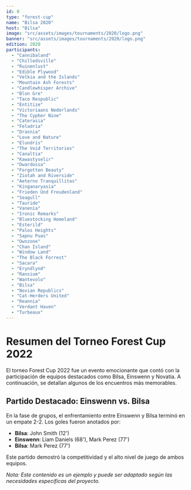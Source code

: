 ```yaml
---
id: 0
type: "forest-cup"
name: "Bilsa 2020"
host: "Bilsa"
image: "src/assets/images/tournaments/2020/logo.png"
banner: "src/assets/images/tournaments/2020/logo.png"
edition: 2020
participants:
  - "Cannibaland"
  - "Chilledsville"
  - "Ruinenlust"
  - "Edible Plywood"
  - "Velkia and the Islands"
  - "Mountain Ash Forests"
  - "Candlewhisper Archive"
  - "Blon Gre"
  - "Taco Respublic"
  - "Entitize"
  - "Victoriaans Nederlands"
  - "The Cypher Nine"
  - "Caterasia"
  - "Feladria"
  - "Drasnia"
  - "Love and Nature"
  - "Elundris"
  - "The Void Territories"
  - "Canaltia"
  - "Kawastyselir"
  - "Dwardossa"
  - "Forgotten Beauty"
  - "Ziotah and Riverside"
  - "Aeterno Tranquillitas"
  - "Kinganaryasia"
  - "Frieden Und Freudenland"
  - "Seagull"
  - "Tauride"
  - "Vanenia"
  - "Ironic Remarks"
  - "Bluestocking Homeland"
  - "Esterild"
  - "Palos Heights"
  - "Sapnu Puas"
  - "Ownzone"
  - "Chan Island"
  - "Window Land"
  - "The Black Forrest"
  - "Sacara"
  - "Eryndlynd"
  - "Ransium"
  - "Wantevolo"
  - "Bilsa"
  - "Novian Republics"
  - "Cat-Herders United"
  - "Reannia"
  - "Verdant Haven"
  - "Turbeaux"
---
```


# Resumen del Torneo Forest Cup 2022

El torneo Forest Cup 2022 fue un evento emocionante que contó con la participación de equipos destacados como Bilsa, Einswenn y Novatia. A continuación, se detallan algunos de los encuentros más memorables.

## Partido Destacado: Einswenn vs. Bilsa

En la fase de grupos, el enfrentamiento entre Einswenn y Bilsa terminó en un empate 2-2. Los goles fueron anotados por:

- **Bilsa**: John Smith (12')
- **Einswenn**: Liam Daniels (68'), Mark Perez (77')
- **Bilsa**: Mark Perez (77')

Este partido demostró la competitividad y el alto nivel de juego de ambos equipos.

*Nota: Este contenido es un ejemplo y puede ser adaptado según las necesidades específicas del proyecto.*
